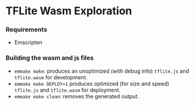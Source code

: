 # TFLite Wasm Exploration

### Requirements

- Emscripten

### Building the wasm and js files

- `emmake make`: produces an unoptimized (with debug info) `tflite.js` and `tflite.wasm` for development.
- `emmake make DEPLOY=1` produces optimized (for size and speed) `tflite.js` and `tflite.wasm` for deployment.
- `emmake make clean`: removes the generated output.
